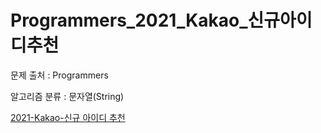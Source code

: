 # Programmers_2021_Kakao_신규아이디추천
문제 출처 : Programmers

알고리즘 분류 : 문자열(String)

[2021-Kakao-신규 아이디 추천](https://programmers.co.kr/learn/courses/30/lessons/72410)